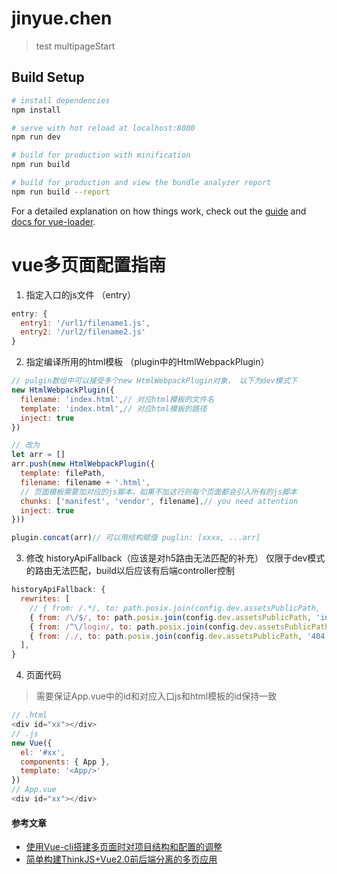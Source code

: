 # jinyue.chen

> test multipageStart

## Build Setup

``` bash
# install dependencies
npm install

# serve with hot reload at localhost:8080
npm run dev

# build for production with minification
npm run build

# build for production and view the bundle analyzer report
npm run build --report
```

For a detailed explanation on how things work, check out the [guide](http://vuejs-templates.github.io/webpack/) and [docs for vue-loader](http://vuejs.github.io/vue-loader).

# vue多页面配置指南
1. 指定入口的js文件 （entry）
```js
entry: {
  entry1: '/url1/filename1.js',
  entry2: '/url2/filename2.js'
}
```

2. 指定编译所用的html模板 （plugin中的HtmlWebpackPlugin）
```js
// pulgin数组中可以接受多个new HtmlWebpackPlugin对象， 以下为dev模式下
new HtmlWebpackPlugin({
  filename: 'index.html',// 对应html模板的文件名
  template: 'index.html',// 对应html模板的路径
  inject: true
})

// 改为
let arr = []
arr.push(new HtmlWebpackPlugin({
  template: filePath,
  filename: filename + '.html',
  // 页面模板需要加对应的js脚本，如果不加这行则每个页面都会引入所有的js脚本
  chunks: ['manifest', 'vendor', filename],// you need attention
  inject: true
}))

plugin.concat(arr)// 可以用结构赋值 puglin: [xxxx, ...arr]
```

3. 修改 historyApiFallback（应该是对h5路由无法匹配的补充）
仅限于dev模式的路由无法匹配，build以后应该有后端controller控制
```js
historyApiFallback: {
  rewrites: [
    // { from: /.*/, to: path.posix.join(config.dev.assetsPublicPath, 'index.html') },
    { from: /\/$/, to: path.posix.join(config.dev.assetsPublicPath, 'index.html')},
    { from: /^\/login/, to: path.posix.join(config.dev.assetsPublicPath, 'login.html')},
    { from: /./, to: path.posix.join(config.dev.assetsPublicPath, '404.html')},
  ],
}
```

4. 页面代码
> 需要保证App.vue中的id和对应入口js和html模板的id保持一致
```js
// .html
<div id="xx"></div> 
// .js
new Vue({
  el: '#xx',
  components: { App },
  template: '<App/>'
})
// App.vue
<div id="xx"></div> 
```

#### 参考文章
- [使用Vue-cli搭建多页面时对项目结构和配置的调整](https://www.jianshu.com/p/0a30aca71b16)
- [简单构建ThinkJS+Vue2.0前后端分离的多页应用](https://www.h5jun.com/post/thinkjs-vue2.0-build.html)















